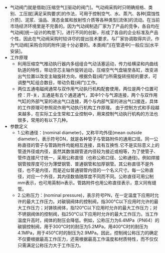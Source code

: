- 气动阀门就是借助[压缩空气][驱动的阀门]。气动阀采购时只明确规格、类别、工压就[满足采购要求]的作法，可用于控制空气、水、蒸汽、各种[腐蚀性介质]、泥浆、油品、液态金属和放射性介质等各种类型[流体]的流动。在当前市场经济环境里是不完善的。因为气动阀制造厂家为了产品的竞争，各自均在气动阀[统一设计的构思下]，进行不同的创新，形成了各自的企业标准及产品个性。因此在气动阀采购时较详尽的提出技术要求，与厂家协调取得共识，作为气动阀[采购合同的附件]是十分必要的。本类阀门[在管道中]一般应当[水平安装]。
- 工作原理
    - 利用压缩空气推动执行器内多组组合气动活塞运动，传力给横梁和内曲线轨道的特性，带动空芯主轴作旋转运动，压缩空气气盘输至各缸，改变进出气位置以改变主轴旋转方向，根据负载(阀门)所需旋转扭矩的要求，可调整气缸组合数目，带动负载(阀门)工作。
    - 两位五通电磁阀通常与双作用气动执行机构配套使用，两位是两个位置可控：开-关，五通是有五个通道通气，其中1个与气源连接，两个与双作用气缸的外部气室的进出气口连接，两个与内部气室的进出气口接连，具体的工作原理可参照双作用气动执行机构工作原理。 由于控制方式和手段越来越多，在实际工业生常和工业控制中，用来控制气动执行机构的方法也很多，常用的有以下几种。
- 参数定义
    - 1.公称通径：(nominal diameter)，又称平均外径(mean outside diameter)，表示符号DN，就是各种管子与管路附件的通用口径。同一公称直径的管子与管路附件均能相互连接，具有互换性.它不是实际意义上的管道外径或内径，虽然其数值跟管道内径较为接近或相等，为了使管子、管件连接尺寸统一，采用公称直径（也称公称口径、公称通径)。例如焊接钢管按厚度可分为薄壁钢管、普通钢管和加厚钢管。其公称直径不是外径，也不是内径，而是近似普通钢管内径的一个名义尺寸。每一公称直径，对应一个外径，其内径数值随厚度不同而不同。公称直径可用公制mm表示，也可用英制in表示。管路附件也用公称直径表示，意义同有缝管。
    - 2.公称压力：(nominal pressure)，表示符号PN，在一定温度下应用时允许的最大工作压力。对碳钢阀体的控制阀，指300℃以下应用时允许的最大工作压力；对铸铁阀体，指120℃以下应用时允许的最大工作压力；对不锈钢阀体的控制阀，指250℃以下应用时允许的最大工作压力。当工作温度升高时，阀体的耐压会降低。例如，公称压力为6.4MPa（PN64）的碳钢控制阀，用于300℃时的耐压为5.2MPa，用400℃时的耐压为4.1MPa，用于450℃时的耐压为2.9MPa。因此，控制阀公称压力的确定不仅要根据最高工作压力，还需根据最高工作温度和材质特性，而不仅仅只需满足公称压力大于工作压力。
